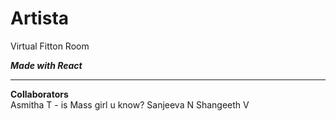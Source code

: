 # Artista
 Virtual Fitton Room

<b><i>Made with React</i></b><br>
<hr>
<b>Collaborators </b><br>
Asmitha T - is Mass girl u know?
Sanjeeva N
Shangeeth V